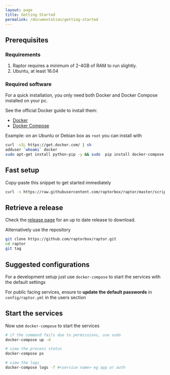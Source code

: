 ```yaml
---
layout: page
title: Getting Started
permalink: /documentation/getting-started
---
```


## Prerequisites

### Requirements

1. Raptor requires a minimum of 2-4GB of RAM to run slightly.
2. Ubuntu, at least 16.04

### Required software

For a quick installation, you only need both Docker and Docker Compose installed on your pc.

See the official Docker guide to install them:

-   [Docker](https://docs.docker.com/engine/installation/linux/ubuntu/#/install-docker)
-   [Docker Compose](https://docs.docker.com/compose/install/)

Example: on an Ubuntu or Debian box as `root` you can install with

```bash
curl -sSL https://get.docker.com/ | sh
adduser `whoami` docker
sudo apt-get install python-pip -y && sudo  pip install docker-compose
```

## Fast setup

Copy-paste this snippet to get started immediately

```bash
curl -s https://raw.githubusercontent.com/raptorbox/raptor/master/scripts/installer.sh | sudo sh -s --
```

## Retrieve a release

Check the [release page](https://github.com/raptorbox/raptor/releases) for an up to date release to download.

Alternatively use the repository

```bash
git clone https://github.com/raptorbox/raptor.git
cd raptor
git tag
```

## Suggested configurations

For a development setup just use `docker-compose` to start the services with the default settings

For public facing services, ensure to **update the default passwords** in `config/raptor.yml` in the users section

## Start the services

Now use `docker-compose` to start the services

```bash
# if the command fails due to permissions, use sudo
docker-compose up -d

# view the process status
docker-compose ps

# view the logs
docker-compose logs -f #<service name> eg app or auth

```

